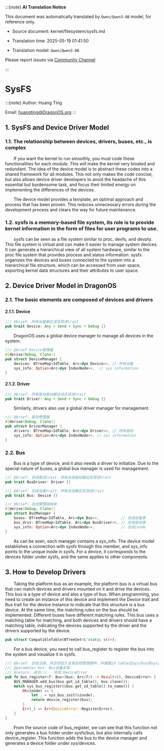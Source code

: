 :::{note}
**AI Translation Notice**

This document was automatically translated by `Qwen/Qwen3-8B` model, for reference only.

- Source document: kernel/filesystem/sysfs.md

- Translation time: 2025-05-19 01:41:50

- Translation model: `Qwen/Qwen3-8B`

Please report issues via [Community Channel](https://github.com/DragonOS-Community/DragonOS/issues)

:::

# SysFS

:::{note}
Author: Huang Ting

Email: <huangting@DragonOS.org>
:::

## 1. SysFS and Device Driver Model

### 1.1. The relationship between devices, drivers, buses, etc., is complex

&emsp;&emsp;If you want the kernel to run smoothly, you must code these functionalities for each module. This will make the kernel very bloated and redundant. The idea of the device model is to abstract these codes into a shared framework for all modules. This not only makes the code concise, but also allows device driver developers to avoid the headache of this essential but burdensome task, and focus their limited energy on implementing the differences of the devices.

&emsp;&emsp;The device model provides a template, an optimal approach and process that has been proven. This reduces unnecessary errors during the development process and clears the way for future maintenance.

### 1.2. sysfs is a memory-based file system, its role is to provide kernel information in the form of files for user programs to use.

&emsp;&emsp;sysfs can be seen as a file system similar to proc, devfs, and devpty. This file system is virtual and can make it easier to manage system devices. It can generate a hierarchical view of all system hardware, similar to the proc file system that provides process and status information. sysfs organizes the devices and buses connected to the system into a hierarchical file structure, which can be accessed from user space, exporting kernel data structures and their attributes to user space.

## 2. Device Driver Model in DragonOS

### 2.1. The basic elements are composed of devices and drivers

#### 2.1.1. Device

```rust
/// @brief: 所有设备都应该实现该trait
pub trait Device: Any + Send + Sync + Debug {}
```

&emsp;&emsp;DragonOS uses a global device manager to manage all devices in the system.

```rust
/// @brief Device管理器
#[derive(Debug, Clone)]
pub struct DeviceManager {
    devices: BTreeMap<IdTable, Arc<dyn Device>>, // 所有设备
    sys_info: Option<Arc<dyn IndexNode>>,  // sys information
}
```

#### 2.1.2. Driver

```rust
/// @brief: 所有驱动驱动都应该实现该trait
pub trait Driver: Any + Send + Sync + Debug {}
```

&emsp;&emsp;Similarly, drivers also use a global driver manager for management.

```rust
/// @brief: 驱动管理器
#[derive(Debug, Clone)]
pub struct DriverManager {
    drivers: BTreeMap<IdTable, Arc<dyn Driver>>, // 所有驱动
    sys_info: Option<Arc<dyn IndexNode>>, // sys information
}
```

### 2.2. Bus

&emsp;&emsp;Bus is a type of device, and it also needs a driver to initialize. Due to the special nature of buses, a global bus manager is used for management.

```rust
/// @brief: 总线驱动trait，所有总线驱动都应实现该trait
pub trait BusDriver: Driver {}

/// @brief: 总线设备trait，所有总线都应实现该trait
pub trait Bus: Device {}

/// @brief: 总线管理结构体
#[derive(Debug, Clone)]
pub struct BusManager {
    buses: BTreeMap<IdTable, Arc<dyn Bus>>,          // 总线设备表
    bus_drvs: BTreeMap<IdTable, Arc<dyn BusDriver>>, // 总线驱动表
    sys_info: Option<Arc<dyn IndexNode>>,            // 总线inode
}
```

&emsp;&emsp;As can be seen, each manager contains a sys_info. The device model establishes a connection with sysfs through this member, and sys_info points to the unique inode in sysfs. For a device, it corresponds to the devices folder under sysfs, and the same applies to other components.

## 3. How to Develop Drivers

&emsp;&emsp;Taking the platform bus as an example, the platform bus is a virtual bus that can match devices and drivers mounted on it and drive the devices. This bus is a type of device and also a type of bus. When programming, you need to create an instance of this device and implement the Device trait and Bus trait for the device instance to indicate that this structure is a bus device. At the same time, the matching rules on the bus should be implemented. Different buses have different matching rules. This bus uses a matching table for matching, and both devices and drivers should have a matching table, indicating the devices supported by the driver and the drivers supported by the device.

```rust
pub struct CompatibleTable(BTreeSet<&'static str>);
```

&emsp;&emsp;For a bus device, you need to call bus_register to register the bus into the system and visualize it in sysfs.

```rust
/// @brief: 总线注册，将总线加入全局总线管理器中，并根据id table在sys/bus和sys/devices下生成文件夹
/// @parameter bus: Bus设备实体
/// @return: 成功:()   失败:DeviceError
pub fn bus_register<T: Bus>(bus: Arc<T>) -> Result<(), DeviceError> {
    BUS_MANAGER.add_bus(bus.get_id_table(), bus.clone());
    match sys_bus_register(&bus.get_id_table().to_name()) {
        Ok(inode) => {
            let _ = sys_bus_init(&inode);
            return device_register(bus);
        }
        Err(_) => Err(DeviceError::RegisterError),
    }
}
```

&emsp;&emsp;From the source code of bus_register, we can see that this function not only generates a bus folder under sysfs/bus, but also internally calls device_register. This function adds the bus to the device manager and generates a device folder under sys/devices.

